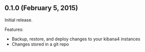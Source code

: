 ## 0.1.0 (February 5, 2015)

Initial release.

Features:

  - Backup, restore, and deploy changes to your kibana4 instances
  - Changes stored in a git repo
  